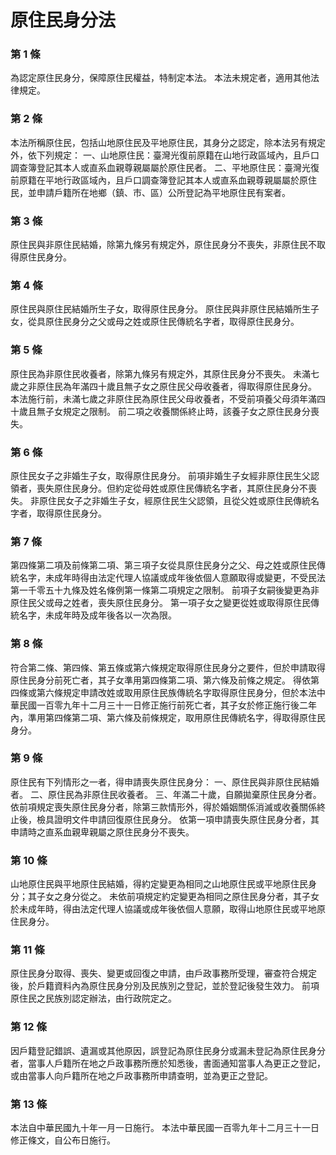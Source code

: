 # 原住民身分法

### 第 1 條

為認定原住民身分，保障原住民權益，特制定本法。
本法未規定者，適用其他法律規定。

### 第 2 條

本法所稱原住民，包括山地原住民及平地原住民，其身分之認定，除本法另有規定外，依下列規定：
一、山地原住民：臺灣光復前原籍在山地行政區域內，且戶口調查簿登記其本人或直系血親尊親屬屬於原住民者。
二、平地原住民：臺灣光復前原籍在平地行政區域內，且戶口調查簿登記其本人或直系血親尊親屬屬於原住民，並申請戶籍所在地鄉（鎮、市、區）公所登記為平地原住民有案者。

### 第 3 條

原住民與非原住民結婚，除第九條另有規定外，原住民身分不喪失，非原住民不取得原住民身分。

### 第 4 條

原住民與原住民結婚所生子女，取得原住民身分。
原住民與非原住民結婚所生子女，從具原住民身分之父或母之姓或原住民傳統名字者，取得原住民身分。

### 第 5 條

原住民為非原住民收養者，除第九條另有規定外，其原住民身分不喪失。
未滿七歲之非原住民為年滿四十歲且無子女之原住民父母收養者，得取得原住民身分。
本法施行前，未滿七歲之非原住民為原住民父母收養者，不受前項養父母須年滿四十歲且無子女規定之限制。
前二項之收養關係終止時，該養子女之原住民身分喪失。

### 第 6 條

原住民女子之非婚生子女，取得原住民身分。
前項非婚生子女經非原住民生父認領者，喪失原住民身分。但約定從母姓或原住民傳統名字者，其原住民身分不喪失。
非原住民女子之非婚生子女，經原住民生父認領，且從父姓或原住民傳統名字者，取得原住民身分。

### 第 7 條

第四條第二項及前條第二項、第三項子女從具原住民身分之父、母之姓或原住民傳統名字，未成年時得由法定代理人協議或成年後依個人意願取得或變更，不受民法第一千零五十九條及姓名條例第一條第二項規定之限制。
前項子女嗣後變更為非原住民父或母之姓者，喪失原住民身分。
第一項子女之變更從姓或取得原住民傳統名字，未成年時及成年後各以一次為限。

### 第 8 條

符合第二條、第四條、第五條或第六條規定取得原住民身分之要件，但於申請取得原住民身分前死亡者，其子女準用第四條第二項、第六條及前條之規定。
得依第四條或第六條規定申請改姓或取用原住民族傳統名字取得原住民身分，但於本法中華民國一百零九年十二月三十一日修正施行前死亡者，其子女於修正施行後二年內，準用第四條第二項、第六條及前條規定，取用原住民傳統名字，得取得原住民身分。

### 第 9 條

原住民有下列情形之一者，得申請喪失原住民身分：
一、原住民與非原住民結婚者。
二、原住民為非原住民收養者。
三、年滿二十歲，自願拋棄原住民身分者。
依前項規定喪失原住民身分者，除第三款情形外，得於婚姻關係消滅或收養關係終止後，檢具證明文件申請回復原住民身分。
依第一項申請喪失原住民身分者，其申請時之直系血親卑親屬之原住民身分不喪失。

### 第 10 條

山地原住民與平地原住民結婚，得約定變更為相同之山地原住民或平地原住民身分；其子女之身分從之。
未依前項規定約定變更為相同之原住民身分者，其子女於未成年時，得由法定代理人協議或成年後依個人意願，取得山地原住民或平地原住民身分。

### 第 11 條

原住民身分取得、喪失、變更或回復之申請，由戶政事務所受理，審查符合規定後，於戶籍資料內為原住民身分別及民族別之登記，並於登記後發生效力。
前項原住民之民族別認定辦法，由行政院定之。

### 第 12 條

因戶籍登記錯誤、遺漏或其他原因，誤登記為原住民身分或漏未登記為原住民身分者，當事人戶籍所在地之戶政事務所應於知悉後，書面通知當事人為更正之登記，或由當事人向戶籍所在地之戶政事務所申請查明，並為更正之登記。

### 第 13 條

本法自中華民國九十年一月一日施行。
本法中華民國一百零九年十二月三十一日修正條文，自公布日施行。
